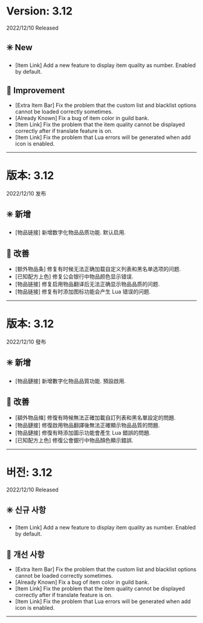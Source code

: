 # Version: 3.12
2022/12/10 Released
## ✳️ New
- [Item Link] Add a new feature to display item quality as number. Enabled by default.
## 💪 Improvement
- [Extra Item Bar] Fix the problem that the custom list and blacklist options cannot be loaded correctly sometimes.
- [Already Known] Fix a bug of item color in guild bank.
- [Item Link] Fix the problem that the item quality cannot be displayed correctly after if translate feature is on.
- [Item Link] Fix the problem that Lua errors will be generated when add icon is enabled.

------
# 版本: 3.12
2022/12/10 发布
## ✳️ 新增
- [物品链接] 新增数字化物品品质功能. 默认启用.
## 💪 改善
- [额外物品条] 修复有时候无法正确加载自定义列表和黑名单选项的问题.
- [已知配方上色] 修复公会银行中物品颜色显示错误.
- [物品链接] 修复启用物品翻译后无法正确显示物品品质的问题.
- [物品链接] 修复有时添加图标功能会产生 Lua 错误的问题.

------
# 版本: 3.12
2022/12/10 發布
## ✳️ 新增
- [物品鏈接] 新增數字化物品品質功能. 預設啟用.
## 💪 改善
- [額外物品條] 修復有時候無法正確加載自訂列表和黑名單設定的問題.
- [物品鏈接] 修復啟用物品翻譯後無法正確顯示物品品質的問題.
- [物品鏈接] 修復有時添加圖示功能會產生 Lua 錯誤的問題.
- [已知配方上色] 修復公會銀行中物品顏色顯示錯誤.

------
# 버전: 3.12
2022/12/10 Released
## ✳️ 신규 사항
- [Item Link] Add a new feature to display item quality as number. Enabled by default.
## 💪 개선 사항
- [Extra Item Bar] Fix the problem that the custom list and blacklist options cannot be loaded correctly sometimes.
- [Already Known] Fix a bug of item color in guild bank.
- [Item Link] Fix the problem that the item quality cannot be displayed correctly after if translate feature is on.
- [Item Link] Fix the problem that Lua errors will be generated when add icon is enabled.

------
